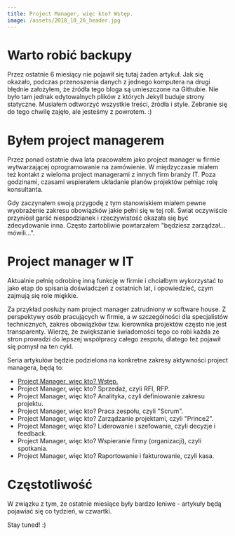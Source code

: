 ```yaml
---
title: Project Manager, więc kto? Wstęp.
image: /assets/2018_10_26_header.jpg
---
```


# Warto robić backupy

Przez ostatnie 6 miesiący nie pojawił się tutaj żaden artykuł. Jak się okazało, podczas przenoszenia danych z jednego komputera na drugi błędnie założyłem, że źródła tego bloga są umieszczone na Githubie. Nie było tam jednak edytowalnych plików z których Jekyll buduje strony statyczne. Musiałem odtworzyć wszystkie treści, źródła i style. Zebranie się do tego chwilę zajęło, ale jesteśmy z powrotem. :)

# Byłem project managerem

Przez ponad ostatnie dwa lata pracowałem jako project manager w firmie wytwarzającej oprogramowanie na zamówienie. W międzyczasie miałem też kontakt z wieloma project managerami z innych firm branży IT. Poza godzinami, czasami wspierałem układanie planów projektów pełniąc rolę konsultanta.

Gdy zaczynałem swoją przygodę z tym stanowiskiem miałem pewne wyobrażenie zakresu obowiązków jakie pełni się w tej roli. Świat oczywiście przyniósł garść niespodzianek i rzeczywistość okazała się być zdecydowanie inna. Często żartobliwie powtarzałem "będziesz zarządzał... mówili...". 

# Project manager w IT

Aktualnie pełnię odrobinę inną funkcję w firmie i chciałbym wykorzystać to jako etap do spisania doświadczeń z ostatnich lat, i opowiedzieć, czym zajmują się role miękkie. 

Za przykład posłuży nam project manager zatrudniony w software house. Z perspektywy osób pracujących w firmie, a w szczególności dla specjalistów technicznych, zakres obowiązków tzw. kierownika projektów często nie jest transparenty. Wierzę, że zwiększanie świadomości tego co robi każda ze stron prowadzi do lepszej współpracy całego zespołu, dlatego też pojawił się pomysł na ten cykl.

Seria artykułów będzie podzielona na konkretne zakresy aktywności project managera, będą to:

* [Project Manager, więc kto? Wstęp.]({{page.url}})
* Project Manager, więc kto? Sprzedaż, czyli RFI, RFP.
* Project Manager, więc kto? Analityka, czyli definiowanie zakresu projektu.
* Project Manager, więc kto? Praca zespołu, czyli "Scrum".
* Project Manager, więc kto? Zarządzanie projektami, czyli "Prince2".
* Project Manager, więc kto? Liderowanie i szefowanie, czyli decyzje i feedback.
* Project Manager, więc kto? Wspieranie firmy (organizacji), czyli spotkania.
* Project Manager, więc kto? Raportowanie i fakturowanie, czyli kasa.

# Częstotliwość

W związku z tym, że ostatnie miesiące były bardzo leniwe - artykuły będą pojawiać się co tydzień, w czwartki.

Stay tuned! :)